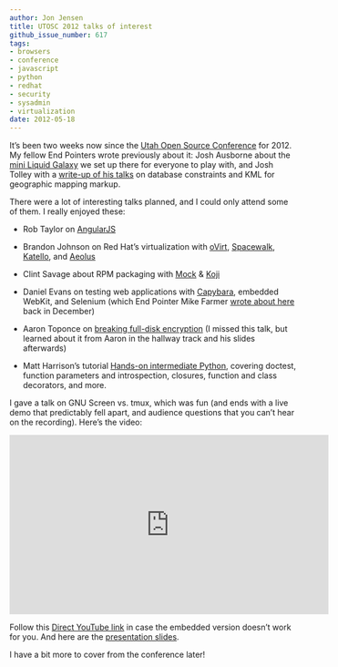 ```yaml
---
author: Jon Jensen
title: UTOSC 2012 talks of interest
github_issue_number: 617
tags:
- browsers
- conference
- javascript
- python
- redhat
- security
- sysadmin
- virtualization
date: 2012-05-18
---
```


It’s been two weeks now since the [Utah Open Source Conference](https://web.archive.org/web/20120525040559/http://conference.utos.org/) for 2012. My fellow End Pointers wrote previously about it: Josh Ausborne about the [mini Liquid Galaxy](/blog/2012/05/end-point-at-utah-open-source) we set up there for everyone to play with, and Josh Tolley with a [write-up of his talks](/blog/2012/05/utosc-recap) on database constraints and KML for geographic mapping markup.

There were a lot of interesting talks planned, and I could only attend some of them. I really enjoyed these:

- Rob Taylor on [AngularJS](https://angularjs.org/)

- Brandon Johnson on Red Hat’s virtualization with [oVirt](https://www.ovirt.org/), [Spacewalk](https://spacewalkproject.github.io/), [Katello](https://theforeman.org/plugins/katello/), and [Aeolus](https://web.archive.org/web/20120519125110/http://www.aeolusproject.org/)

- Clint Savage about RPM packaging with [Mock](https://github.com/rpm-software-management/mock/wiki) & [Koji](https://fedoraproject.org/wiki/Koji)

- Daniel Evans on testing web applications with [Capybara](https://github.com/teamcapybara/capybara), embedded WebKit, and Selenium (which End Pointer Mike Farmer [wrote about here](/blog/2011/12/running-integration-tests-in-webkit) back in December)

- Aaron Toponce on [breaking full-disk encryption](https://www.youtube.com/watch?v=FGOoLGZB2Ps) (I missed this talk, but learned about it from Aaron in the hallway track and his slides afterwards)

- Matt Harrison’s tutorial [Hands-on intermediate Python](https://web.archive.org/web/20120508201627/http://hairysun.com/blog/2012/05/04/utah-open-source-conference-python-tutorial-materials/), covering doctest, function parameters and introspection, closures, function and class decorators, and more.

I gave a talk on GNU Screen vs. tmux, which was fun (and ends with a live demo that predictably fell apart, and audience questions that you can’t hear on the recording). Here’s the video:

<iframe allowfullscreen="" frameborder="0" height="315" src="https://www.youtube.com/embed/QxTse5Elq8s" width="560"></iframe>

Follow this [Direct YouTube link](https://www.youtube.com/watch?v=QxTse5Elq8s) in case the embedded version doesn’t work for you. And here are the [presentation slides](https://jon.endpoint.com/utosc-2012/screen-vs-tmux-faceoff.html).

I have a bit more to cover from the conference later!
